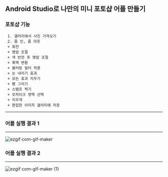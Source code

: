 ## Android Studio로 나만의 미니 포토샵 어플 만들기
### 포토샵 기능 
     1. 갤러리에서 사진 가져오기
     2. 줌 인, 줌 아웃
     + 회전
     + 명암 조절
     + 색 반전 후 명암 조절
     + 흑백 변환
     + 블러링 필터 적용
     + 눈 내리기 효과
     + 모든 효과 지우기
     + 펜 그리기
     + 스탬프 찍기
     + 모자이크 영역 선택
     + 지우개
     + 편집한 이미지 갤러리에 저장

------------
### 어플 실행 결과 1
------------
![ezgif com-gif-maker](https://user-images.githubusercontent.com/86474141/147644332-892af590-21f2-4be4-bc43-3a0658768383.gif)

### 어플 실행 결과 2
------------
![ezgif com-gif-maker (1)](https://user-images.githubusercontent.com/86474141/147644366-c4cf897a-1d8c-4b69-b0eb-b57e4729a341.gif)
